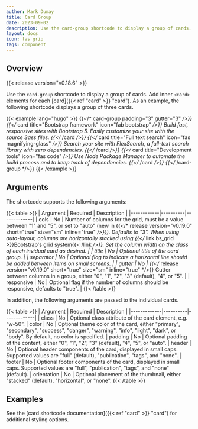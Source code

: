 ```yaml
---
author: Mark Dumay
title: Card Group
date: 2023-09-02
description: Use the card-group shortcode to display a group of cards.
layout: docs
icon: fas grip
tags: component
---
```


## Overview

{{< release version="v0.18.6" >}}

Use the `card-group` shortcode to display a group of cards. Add inner `<card>` elements for each [card]({{< ref "card" >}} "card"). As an example, the following shortcode displays a group of three cards.

<!-- markdownlint-disable MD037 -->
{{< example lang="hugo" >}}
{{</* card-group padding="3" gutter="3" */>}}
    {{</* card title="Bootstrap framework" icon="fab bootstrap" */>}}
        Build fast, responsive sites with Bootstrap 5. Easily customize your site with the
        source Sass files.
    {{</* /card */>}}
    {{</* card title="Full text search" icon="fas magnifying-glass" */>}}
        Search your site with FlexSearch, a full-text search library with zero dependencies.
    {{</* /card */>}}
    {{</* card title="Development tools" icon="fas code" */>}}
        Use Node Package Manager to automate the build process and to keep track of
        dependencies.
    {{</* /card */>}}
{{</* /card-group */>}}
{{< /example >}}
<!-- markdownlint-enable MD037 -->

## Arguments

The shortcode supports the following arguments:

<!-- markdownlint-disable MD037 -->
{{< table >}}
| Argument   | Required | Description |
|------------|----------|-------------|
| cols       | No   | Number of columns for the grid, must be a value between "1" and "5", or set to "auto" (new in {{</* release version="v0.19.0" short="true" size="sm" inline="true" */>}}). Defaults to "3". When using auto-layout, columns are horizontally stacked using {{</* link bs_grid >}}Bootstrap's grid system{{< /link */>}}. Set the column width on the class of each invidual card as desired. |
| title      | No   | Optional title of the card group. |
| separator  | No   | Optional flag to indicate a horizontal line should be added between items on small screens. |
| gutter     | No   | {{</* release version="v0.19.0" short="true" size="sm" inline="true" */>}} Gutter between columns in a group, either "0", "1", "2", "3" (default), "4", or "5". |
| responsive | No   | Optional flag if the number of columns should be responsive, defaults to "true". |
{{< /table >}}
<!-- markdownlint-enable MD037 -->

In addition, the following arguments are passed to the individual cards.

{{< table >}}
| Argument    | Required | Description |
|-------------|----------|-------------|
| class       | No       | Optional class attribute of the card element, e.g. “w-50”.
| color       | No       | Optional theme color of the card, either "primary", "secondary", "success", "danger", "warning", "info", "light", "dark", or "body". By default, no color is specified.
| padding     | No       | Optional padding of the content, either "0", "1", "2", "3" (default), "4", "5", or "auto".
| header      | No       | Optional header components of the card, displayed in small caps. Supported values are "full" (default), "publication", "tags", and "none".
| footer      | No       | Optional footer components of the card, displayed in small caps. Supported values are "full", "publication", "tags", and "none" (default).
| orientation | No       | Optional placement of the thumbnail, either "stacked" (default), "horizontal", or "none".
{{< /table >}}

## Examples

See the [card shortcode documentation]({{< ref "card" >}} "card") for additional styling options.

